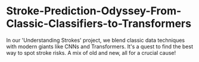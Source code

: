 # Stroke-Prediction-Odyssey-From-Classic-Classifiers-to-Transformers
In our 'Understanding Strokes' project, we blend classic data techniques with modern giants like CNNs and Transformers. It's a quest to find the best way to spot stroke risks. A mix of old and new, all for a crucial cause!
